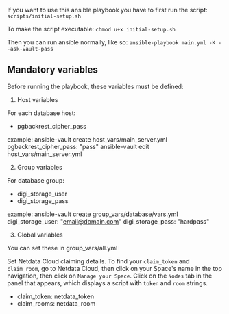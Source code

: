 If you want to use this ansible playbook you have to first run the script: `scripts/initial-setup.sh`

To make the script executable:
`chmod u+x initial-setup.sh`

Then you can run ansible normally, like so:
`ansible-playbook main.yml -K --ask-vault-pass`

## Mandatory variables

Before running the playbook, these variables must be defined:

1. Host variables

For each database host:
- pgbackrest_cipher_pass

example: 
ansible-vault create host_vars/main_server.yml
pgbackrest_cipher_pass: "pass"
ansible-vault edit host_vars/main_server.yml

2. Group variables

For database group:
- digi_storage_user
- digi_storage_pass

example: 
ansible-vault create group_vars/database/vars.yml
digi_storage_user: "email@domain.com"
digi_storage_pass: "hardpass"

3. Global variables

You can set these in group_vars/all.yml

Set Netdata Cloud claiming details. To find your `claim_token` and
`claim_room`, go to Netdata Cloud, then click on your Space's name in the top
navigation, then click on `Manage your Space`. Click on the `Nodes` tab in the
panel that appears, which displays a script with `token` and `room` strings.
- claim_token: netdata_token
- claim_rooms: netdata_room

